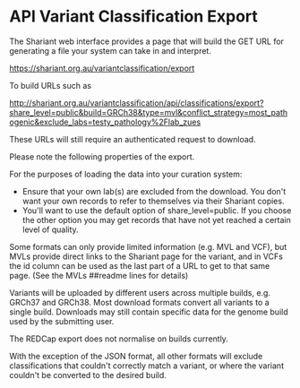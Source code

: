 # API Variant Classification Export

The Shariant web interface provides a page that will build the GET URL for generating a file your system can take in and interpret.

https://shariant.org.au/variantclassification/export

To build URLs such as 

http://shariant.org.au/variantclassification/api/classifications/export?share_level=public&build=GRCh38&type=mvl&conflict_strategy=most_pathogenic&exclude_labs=testy_pathology%2Flab_zues

These URLs will still require an authenticated request to download.

Please note the following properties of the export.

For the purposes of loading the data into your curation system:
* Ensure that your own lab(s) are excluded from the download. You don't want your own records to refer to themselves via their Shariant copies.
* You'll want to use the default option of share_level=public. If you choose the other option you may get records that have not yet reached a certain level of quality.

Some formats can only provide limited information (e.g. MVL and VCF), but MVLs provide direct links to the Shariant page for the variant, and in VCFs the id column can be used as the last part of a URL to get to that same page. (See the MVLs ##readme lines for details)

Variants will be uploaded by different users across multiple builds, e.g. GRCh37 and GRCh38. Most download formats convert all variants to a single build. Downloads may still contain specific data for the genome build used by the submitting user.

The REDCap export does not normalise on builds currently.

With the exception of the JSON format, all other formats will exclude classifications that couldn't correctly match a variant, or where the variant couldn't be converted to the desired build.